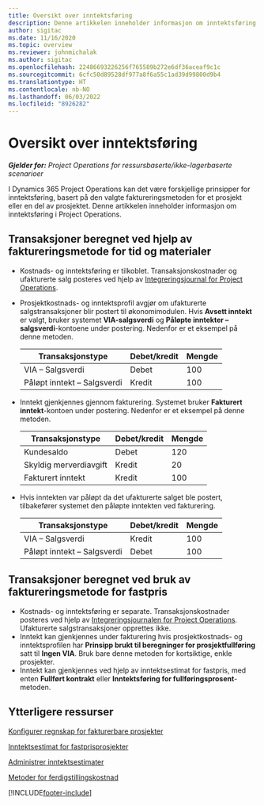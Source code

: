 ```yaml
---
title: Oversikt over inntektsføring
description: Denne artikkelen inneholder informasjon om inntektsføring i Project Operations.
author: sigitac
ms.date: 11/16/2020
ms.topic: overview
ms.reviewer: johnmichalak
ms.author: sigitac
ms.openlocfilehash: 22486693226256f765589b272e6df36aceaf9c1c
ms.sourcegitcommit: 6cfc50d89528df977a8f6a55c1ad39d99800d9b4
ms.translationtype: HT
ms.contentlocale: nb-NO
ms.lasthandoff: 06/03/2022
ms.locfileid: "8926282"
---
```

# <a name="revenue-recognition-overview"></a>Oversikt over inntektsføring

_**Gjelder for:** Project Operations for ressursbaserte/ikke-lagerbaserte scenarioer_

I Dynamics 365 Project Operations kan det være forskjellige prinsipper for inntektsføring, basert på den valgte faktureringsmetoden for et prosjekt eller en del av prosjektet. Denne artikkelen inneholder informasjon om inntektsføring i Project Operations.

## <a name="transactions-accounted-using-time-and-material-billing-method"></a>Transaksjoner beregnet ved hjelp av faktureringsmetode for tid og materialer

- Kostnads- og inntektsføring er tilkoblet. Transaksjonskostnader og ufakturerte salg posteres ved hjelp av [Integreringsjournal for Project Operations](../project-accounting/project-operations-integration-journal.md).
- Prosjektkostnads- og inntektsprofil avgjør om ufakturerte salgstransaksjoner blir postert til økonomimodulen. Hvis **Avsett inntekt** er valgt, bruker systemet **VIA-salgsverdi** og **Påløpte inntekter – salgsverdi**-kontoene under postering. Nedenfor er et eksempel på denne metoden.  

  | Transaksjonstype | Debet/kredit | Mengde |
  | --- | --- | --- |
  | VIA – Salgsverdi | Debet | 100 |
  | Påløpt inntekt – Salgsverdi | Kredit | 100 |

- Inntekt gjenkjennes gjennom fakturering. Systemet bruker **Fakturert inntekt**-kontoen under postering. Nedenfor er et eksempel på denne metoden.  

  | Transaksjonstype | Debet/kredit | Mengde |
  | --- | --- | --- |
  | Kundesaldo | Debet | 120 |
  | Skyldig merverdiavgift | Kredit | 20 |
  | Fakturert inntekt | Kredit | 100 |

- Hvis inntekten var påløpt da det ufakturerte salget ble postert, tilbakefører systemet den påløpte inntekten ved fakturering.

  | Transaksjonstype | Debet/kredit | Mengde |
  | --- | --- | --- |
  | VIA – Salgsverdi | Kredit | 100 |
  | Påløpt inntekt – Salgsverdi | Debet | 100 |

## <a name="transactions-accounted-using-the-fixed-price-billing-method"></a>Transaksjoner beregnet ved bruk av faktureringsmetode for fastpris

- Kostnads- og inntektsføring er separate. Transaksjonskostnader posteres ved hjelp av [Integreringsjournalen for Project Operations](../project-accounting/project-operations-integration-journal.md). Ufakturerte salgstransaksjoner opprettes ikke.
- Inntekt kan gjenkjennes under fakturering hvis prosjektkostnads- og inntektsprofilen har **Prinsipp brukt til beregninger for prosjektfullføring** satt til **Ingen VIA**. Bruk bare denne metoden for kortsiktige, enkle prosjekter.
- Inntekt kan gjenkjennes ved hjelp av inntektsestimat for fastpris, med enten **Fullført kontrakt** eller **Inntektsføring for fullføringsprosent**-metoden.

## <a name="additional-resources"></a>Ytterligere ressurser
[Konfigurer regnskap for fakturerbare prosjekter](../project-accounting/configure-accounting-billable-projects.md)

[Inntektsestimat for fastprisprosjekter](rev-rec-percentage-completion-method.md)

[Administrer inntektsestimater](rev-rec-completed-contract-method.md)

[Metoder for ferdigstillingskostnad](cost-complete-methods.md)


[!INCLUDE[footer-include](../includes/footer-banner.md)]